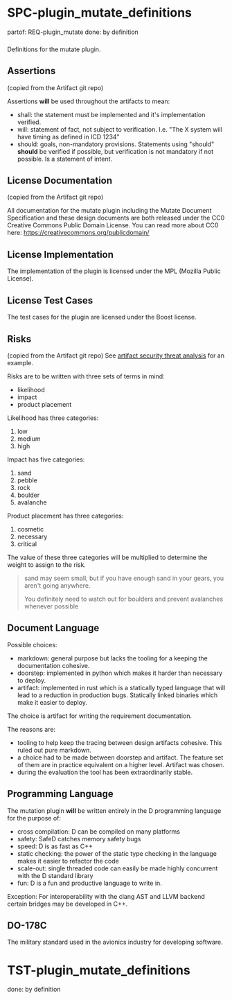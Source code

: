 # SPC-plugin_mutate_definitions
partof: REQ-plugin_mutate
done: by definition
###
Definitions for the mutate plugin.

## Assertions
(copied from the Artifact git repo)

Assertions **will** be used throughout the artifacts to mean:
- shall: the statement must be implemented and it's
    implementation verified.
- will: statement of fact, not subject to verification.
    I.e. "The X system will have timing as defined in ICD 1234"
- should: goals, non-mandatory provisions. Statements using "should"
    **should** be verified if possible, but verification is not mandatory if
    not possible. Is a statement of intent.

## License Documentation
(copied from the Artifact git repo)

All documentation for the mutate plugin including the Mutate Document
Specification and these design documents are both released under the CC0
Creative Commons Public Domain License. You can read more about CC0 here:
https://creativecommons.org/publicdomain/

## License Implementation
The implementation of the plugin is licensed under the MPL (Mozilla Public
License).

## License Test Cases
The test cases for the plugin are licensed under the Boost license.

## Risks
(copied from the Artifact git repo)
See [artifact security threat analysis](https://github.com/vitiral/artifact/blob/master/design/security.toml) for an example.

Risks are to be written with three sets of terms in mind:
- likelihood
- impact
- product placement

Likelihood has three categories:
 1. low
 2. medium
 3. high

Impact has five categories:
 1. sand
 2. pebble
 3. rock
 4. boulder
 5. avalanche

Product placement has three categories:
 1. cosmetic
 3. necessary
 5. critical

The value of these three categories will be multiplied to
determine the weight to assign to the risk.

> sand may seem small, but if you have enough sand in your
> gears, you aren't going anywhere.
>
> You definitely need to watch out for boulders and prevent
> avalanches whenever possible

## Document Language
Possible choices:
 - markdown: general purpose but lacks the tooling for a keeping the
   documentation cohesive.
 - doorstep: implemented in python which makes it harder than necessary to
   deploy.
 - artifact: implemented in rust which is a statically typed language that will
   lead to a reduction in production bugs. Statically linked binaries which
   make it easier to deploy.

The choice is artifact for writing the requirement documentation.

The reasons are:
 - tooling to help keep the tracing between design artifacts cohesive.
   This ruled out pure markdown.
 - a choice had to be made between doorstep and artifact. The feature set of
   them are in practice equivalent on a higher level.
   Artifact was chosen.
 - during the evaluation the tool has been extraordinarily stable.

## Programming Language
The mutation plugin **will** be written entirely in the D programming language
for the purpose of:
- cross compilation: D can be compiled on many platforms
- safety: SafeD catches memory safety bugs
- speed: D is as fast as C++
- static checking: the power of the static type checking in the language makes
  it easier to refactor the code
- scale-out: single threaded code can easily be made highly concurrent with the
  D standard library
- fun: D is a fun and productive language to write in.

Exception: For interoperability with the clang AST and LLVM backend certain
bridges may be developed in C++.

## DO-178C
The military standard used in the avionics industry for developing software.

# TST-plugin_mutate_definitions
done: by definition
###
